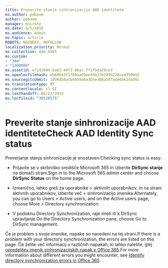 ```yaml
---
title: Preverite stanje sinhronizacije AAD identitete
ms.author: pebaum
author: pebaum
manager: mnirkhe
ms.date: 4/5/2018
ms.audience: Admin
ms.topic: article
ROBOTS: NOINDEX, NOFOLLOW
localization_priority: Normal
ms.collection: Adm_O365
ms.custom:
- "304"
- "1300008"
ms.assetid: e7242604-6a81-44f3-86ac-7f1f5da29ce7
ms.openlocfilehash: eb69643f1760aa69ee45637b2099220ce4359692
ms.sourcegitcommit: 1d98db8acb9959aba3b5e308a567ade6b62da56c
ms.translationtype: MT
ms.contentlocale: sl-SI
ms.lasthandoff: 08/22/2019
ms.locfileid: "36520575"
---
```

# <a name="check-aad-identity-sync-status"></a><span data-ttu-id="1f2e0-102">Preverite stanje sinhronizacije AAD identitete</span><span class="sxs-lookup"><span data-stu-id="1f2e0-102">Check AAD Identity Sync status</span></span>

<span data-ttu-id="1f2e0-103">Preverjanje stanja sinhronizacije je enostaven:</span><span class="sxs-lookup"><span data-stu-id="1f2e0-103">Checking sync status is easy:</span></span>
  
- <span data-ttu-id="1f2e0-104">Prijavite se v skrbniško središče Microsoft 365 in izberite **DirSync stanje** na domači strani.</span><span class="sxs-lookup"><span data-stu-id="1f2e0-104">Sign in to the Microsoft 365 admin center and choose **DirSync Status** on the home page.</span></span>

- <span data-ttu-id="1f2e0-105">Izmenično, lahko greš za uporabnike \> aktivnih uporabnikov, in na strani aktivnih uporabnikov, izberite več \> sinhronizacijo imenika.</span><span class="sxs-lookup"><span data-stu-id="1f2e0-105">Alternately, you can go to Users \> Active users, and on the Active users page, choose More \> Directory synchronization.</span></span>

- <span data-ttu-id="1f2e0-106">V podoknu Directory Synchronization, raje imeti iti k DirSync upravljanje.</span><span class="sxs-lookup"><span data-stu-id="1f2e0-106">On the Directory Synchronization pane, choose Go to DirSync management.</span></span>

<span data-ttu-id="1f2e0-107">Če je problem s svoje imenike, napake so navedeni na tej strani.</span><span class="sxs-lookup"><span data-stu-id="1f2e0-107">If there is a problem with your directory synchronization, the errors are listed on this page.</span></span> <span data-ttu-id="1f2e0-108">Če želite več informacij o različnih napakah, ki lahko naletite, glej [opredelitev imenik sinhronizacijskih napak v Office 365](https://support.office.com/article/b4fc07a5-97ea-4ca6-9692-108acab74067).</span><span class="sxs-lookup"><span data-stu-id="1f2e0-108">For more information about different errors you might encounter, see [Identify directory synchronization errors in Office 365](https://support.office.com/article/b4fc07a5-97ea-4ca6-9692-108acab74067).</span></span>
  